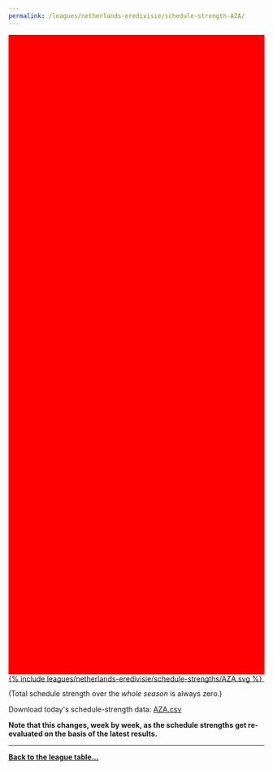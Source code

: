 ```yaml
---
permalink: /leagues/netherlands-eredivisie/schedule-strength-AZA/
---
```


<style>
.svg-wrap {
    background-color:red;
    height:0;
    padding-top:250%; /* 350px/550px */
    position: relative;
}

svg {
    background-color: white;
    height: 100%;
    display:block;
    width: 100%;
    position: absolute;
    top:0;
    left:0;
}
</style>


<div class="svg-wrap">
{% include leagues/netherlands-eredivisie/schedule-strengths/AZA.svg %}
</div>

-----

(Total schedule strength over the *whole season* is always zero.)


Download today's schedule-strength data: [AZA.csv](/assets/leagues/netherlands-eredivisie/2024/schedule-strengths/AZA.csv)

**Note that this changes, week by week, as the schedule strengths get re-evaluated on the
basis of the latest results.**

-----

[**Back to the league table...**](/leagues/netherlands-eredivisie)


